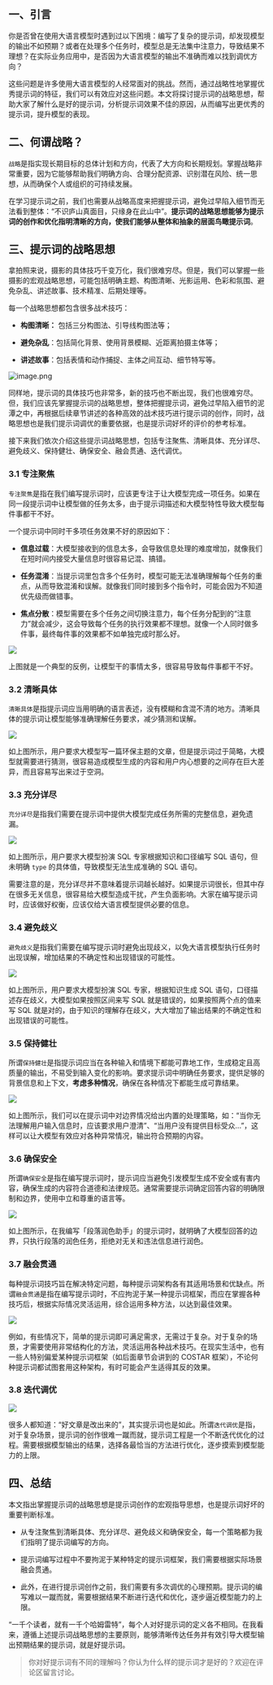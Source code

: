 ## 一、引言

你是否曾在使用大语言模型时遇到过以下困境：编写了复杂的提示词，却发现模型的输出不如预期？或者在处理多个任务时，模型总是无法集中注意力，导致结果不理想？在实际业务应用中，是否因为大语言模型的输出不准确而难以找到调优方向？

这些问题是许多使用大语言模型的人经常面对的挑战。然而，通过战略性地掌握优秀提示词的特征，我们可以有效应对这些问题。本文将探讨提示词的战略思想，帮助大家了解什么是好的提示词，分析提示词效果不佳的原因，从而编写出更优秀的提示词，提升模型的表现。

## 二、何谓战略？

`战略`是指实现长期目标的总体计划和方向，代表了大方向和长期规划。掌握战略非常重要，因为它能够帮助我们明确方向、合理分配资源、识别潜在风险、统一思想，从而确保个人或组织的可持续发展。

在学习提示词之前，我们也需要从战略高度来把握提示词，避免过早陷入细节而无法看到整体：“不识庐山真面目，只缘身在此山中”。**提示词的战略思想能够为提示词的创作和优化指明清晰的方向，使我们能够从整体和抽象的层面鸟瞰提示词**。

## 三、提示词的战略思想

拿拍照来说，摄影的具体技巧千变万化，我们很难穷尽。但是，我们可以掌握一些摄影的宏观战略思想，可能包括明确主题、构图清晰、光影运用、色彩和氛围、避免杂乱、讲述故事、技术精准、后期处理等。

每一个战略思想都包含很多战术技巧：

* **构图清晰：** 包括三分构图法、引导线构图法等；

* **避免杂乱**：包括简化背景、使用背景模糊、近距离拍摄主体等；

* **讲述故事**：包括表情和动作捕捉、主体之间互动、细节特写等。

![image.png](https://p1-juejin.byteimg.com/tos-cn-i-k3u1fbpfcp/0a0328ebc1664e88ad87cbe5fbef8216~tplv-k3u1fbpfcp-jj-mark:1600:0:0:0:q75.png#?w=1121&h=465&s=81993&e=png&a=1&b=fdfdfd)

同样地，提示词的具体技巧也非常多，新的技巧也不断出现，我们也很难穷尽。但，我们应该先掌握提示词的战略思想，整体把握提示词，避免过早陷入细节的泥潭之中，再根据后续章节讲述的各种高效的战术技巧进行提示词的创作，同时，战略思想也是我们提示词调优的重要依据，也是提示词好坏的评价的参考标准。

接下来我们依次介绍这些提示词战略思想，包括专注聚焦、清晰具体、充分详尽、避免歧义、保持健壮、确保安全、融会贯通、迭代调优。

### 3.1 专注聚焦

`专注聚焦`是指在我们编写提示词时，应该更专注于让大模型完成一项任务。如果在同一段提示词中让模型做的任务太多，由于提示词描述和大模型特性导致大模型每件事都干不好。

一个提示词中同时干多项任务效果不好的原因如下：

* **信息过载**：大模型接收到的信息太多，会导致信息处理的难度增加，就像我们在短时间内接受大量信息时很容易记混、搞错。

* **任务混淆**：当提示词里包含多个任务时，模型可能无法准确理解每个任务的重点，从而导致混淆和误解。就像我们同时接到多个指令时，可能会因为不知道优先级而做错事。

* **焦点分散**：模型需要在多个任务之间切换注意力，每个任务分配到的“注意力”就会减少，这会导致每个任务的执行效果都不理想。就像一个人同时做多件事，最终每件事的效果都不如单独完成时那么好。

![](https://p3-juejin.byteimg.com/tos-cn-i-k3u1fbpfcp/e59b37c5bdea487e93651d665d996bc5~tplv-k3u1fbpfcp-jj-mark:1600:0:0:0:q75.png#?w=741&h=326&s=35197&e=png&a=1&b=fcfcfc)

上图就是一个典型的反例，让模型干的事情太多，很容易导致每件事都干不好。

### 3.2 清晰具体

`清晰具体`是指提示词应当用明确的语言表述，没有模糊和含混不清的地方。清晰具体的提示词让模型能够准确理解任务要求，减少猜测和误解。

![](https://p3-juejin.byteimg.com/tos-cn-i-k3u1fbpfcp/b814c8c6e0704278b10b11a83f628b6f~tplv-k3u1fbpfcp-jj-mark:1600:0:0:0:q75.png#?w=741&h=347&s=25012&e=png&a=1&b=fdfdfd)

如上图所示，用户要求大模型写一篇环保主题的文章，但是提示词过于简略，大模型就需要进行猜测，很容易造成模型生成的内容和用户内心想要的之间存在巨大差异，而且容易写出来过于空洞。

### 3.3 充分详尽

`充分详尽`是指我们需要在提示词中提供大模型完成任务所需的完整信息，避免遗漏。

![](https://p3-juejin.byteimg.com/tos-cn-i-k3u1fbpfcp/8da396f09c0f48e28ab28bd0de5aab9f~tplv-k3u1fbpfcp-jj-mark:1600:0:0:0:q75.png#?w=690&h=353&s=38704&e=png&a=1&b=fdfcfc)

如上图所示，用户要求大模型扮演 SQL 专家根据知识和口径编写 SQL 语句，但未明确 `type` 的具体值，导致模型无法生成准确的 SQL 语句。

需要注意的是，充分详尽并不意味着提示词越长越好。如果提示词很长，但其中存在很多无关信息，很容易给大模型造成干扰，产生负面影响。大家在编写提示词时，应该做好权衡，应该仅给大语言模型提供必要的信息。

### 3.4 避免歧义

`避免歧义`是指我们需要在编写提示词时避免出现歧义，以免大语言模型执行任务时出现误解，增加结果的不确定性和出现错误的可能性。

![](https://p3-juejin.byteimg.com/tos-cn-i-k3u1fbpfcp/17ca6b0fd5544b2b8d5ccce590208833~tplv-k3u1fbpfcp-jj-mark:1600:0:0:0:q75.png#?w=690&h=354&s=41287&e=png&a=1&b=fcfbfb)

如上图所示，用户要求大模型扮演 SQL 专家，根据知识生成 SQL 语句，口径描述存在歧义，大模型如果按照区间来写 SQL 就是错误的，如果按照两个点的值来写 SQL 就是对的，由于知识的理解存在歧义，大大增加了输出结果的不确定性和出现错误的可能性。

### 3.5 保持健壮

所谓`保持健壮`是指提示词应当在各种输入和情境下都能可靠地工作，生成稳定且高质量的输出，不易受到输入变化的影响。要求提示词中明确任务要求，提供足够的背景信息和上下文，**考虑多种情况**，确保在各种情况下都能生成可靠结果。

![](https://p3-juejin.byteimg.com/tos-cn-i-k3u1fbpfcp/566469adb47d454d8560d1d0ab327f48~tplv-k3u1fbpfcp-jj-mark:1600:0:0:0:q75.png#?w=742&h=371&s=71497&e=png&a=1&b=fbf7f6)

如上图所示，我们可以在提示词中对边界情况给出内置的处理策略，如：“当你无法理解用户输入信息时，应该要求用户澄清”、“当用户没有提供目标受众...”，这样可以让大模型有效应对各种异常情况，输出符合预期的内容。

### 3.6 确保安全

所谓`确保安全`是指在编写提示词时，提示词应当避免引发模型生成不安全或有害内容，确保生成的内容符合道德和法律规范。通常需要提示词确定回答内容的明确限制和边界，使用中立和尊重的语言等。

![](https://p3-juejin.byteimg.com/tos-cn-i-k3u1fbpfcp/cd1b3f3b00b440158497d63d44e76fe9~tplv-k3u1fbpfcp-jj-mark:1600:0:0:0:q75.png#?w=740&h=381&s=61854&e=png&a=1&b=fcf9f8)

如上图所示，在我编写「段落润色助手」的提示词时，就明确了大模型回答的边界，只执行段落的润色任务，拒绝对无关和违法信息进行润色。

### 3.7 融会贯通

每种提示词技巧旨在解决特定问题，每种提示词架构各有其适用场景和优缺点。所谓`融会贯通`是指在编写提示词时，不应拘泥于某一种提示词框架，而应在掌握各种技巧后，根据实际情况灵活运用，综合运用多种方法，以达到最佳效果。

![](https://p3-juejin.byteimg.com/tos-cn-i-k3u1fbpfcp/af8567202d4b40acad1853cfc237e0ca~tplv-k3u1fbpfcp-jj-mark:1600:0:0:0:q75.png#?w=630&h=643&s=43512&e=png&a=1&b=fdfdfd)

例如，有些情况下，简单的提示词即可满足需求，无需过于复杂。对于复杂的场景，才需要使用非常结构化的方法，灵活运用各种战术技巧。在现实生活中，也有一些人特别偏爱某种提示词框架（如后面章节会讲到的 COSTAR 框架），不论何种提示词都试图套用这种架构，有时可能会产生适得其反的效果。

### 3.8 迭代调优

![](https://p3-juejin.byteimg.com/tos-cn-i-k3u1fbpfcp/53cc5d20433d4276a3086136ea6445c0~tplv-k3u1fbpfcp-jj-mark:1600:0:0:0:q75.png#?w=854&h=656&s=46605&e=png&a=1&b=fefefe)

很多人都知道：“好文章是改出来的”，其实提示词也是如此。所谓`迭代调优`是指，对于复杂场景，提示词的创作很难一蹴而就，提示词工程是一个不断迭代优化的过程。需要根据模型输出的结果，选择各最恰当的方法进行优化，逐步摸索到模型能力的上限。

## 四、总结

本文指出掌握提示词的战略思想是提示词创作的宏观指导思想，也是提示词好坏的重要判断标准。

* 从专注聚焦到清晰具体、充分详尽、避免歧义和确保安全，每一个策略都为我们指明了提示词编写的方向。

* 提示词编写过程中不要拘泥于某种特定的提示词框架，我们需要根据实际场景融会贯通。

* 此外，在进行提示词创作之前，我们需要有多次调优的心理预期。提示词的编写难以一蹴而就，需要根据结果不断进行迭代和优化，逐步逼近模型能力的上限。

“一千个读者，就有一千个哈姆雷特”，每个人对好提示词的定义各不相同。在我看来，遵循上述提示词战略思想的主要原则，能够清晰传达任务并有效引导大模型输出预期结果的提示词，就是好提示词。

> 你对好提示词有不同的理解吗？你认为什么样的提示词才是好的？欢迎在评论区留言讨论。